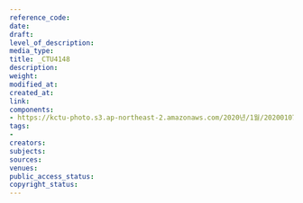 ```yaml
---
reference_code: 
date: 
draft: 
level_of_description: 
media_type: 
title: _CTU4148
description: 
weight: 
modified_at: 
created_at: 
link: 
components:
- https://kctu-photo.s3.ap-northeast-2.amazonaws.com/2020년/1월/20200107_쌍용차지부+마지막+해고자+46명+사회적+합의에+따른+출근+투쟁/_CTU4148.jpg
tags:
- 
creators: 
subjects: 
sources: 
venues: 
public_access_status: 
copyright_status: 
---
```

